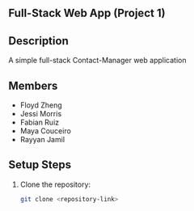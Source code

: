 ## Full-Stack Web App (Project 1)

## Description
A simple full-stack Contact-Manager web application 

## Members
- Floyd Zheng
- Jessi Morris
- Fabian Ruiz
- Maya Couceiro
- Rayyan Jamil

## Setup Steps
1. Clone the repository:
   ```bash
   git clone <repository-link>
